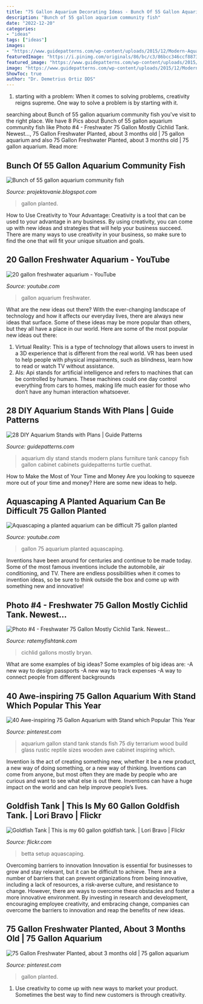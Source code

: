 ```yaml
---
title: "75 Gallon Aquarium Decorating Ideas - Bunch Of 55 Gallon Aquarium Community Fish"
description: "Bunch of 55 gallon aquarium community fish"
date: "2022-12-20"
categories:
- "ideas"
tags: ["ideas"]
images:
- "https://www.guidepatterns.com/wp-content/uploads/2015/12/Modern-Aquarium-Stand.jpg"
featuredImage: "https://i.pinimg.com/originals/86/bc/c3/86bcc346ccf887346e63c06d2ac4d449.jpg"
featured_image: "https://www.guidepatterns.com/wp-content/uploads/2015/12/Modern-Aquarium-Stand.jpg"
image: "https://www.guidepatterns.com/wp-content/uploads/2015/12/Modern-Aquarium-Stand.jpg"
ShowToc: true
author: "Dr. Demetrius Ortiz DDS"
---
```



1. starting with a problem: When it comes to solving problems, creativity reigns supreme. One way to solve a problem is by starting with it.

	

		
searching about Bunch of 55 gallon aquarium community fish you've visit to the right place. We have 8 Pics about Bunch of 55 gallon aquarium community fish like Photo #4 - Freshwater 75 Gallon Mostly Cichlid Tank. Newest..., 75 Gallon Freshwater Planted, about 3 months old | 75 gallon aquarium and also 75 Gallon Freshwater Planted, about 3 months old | 75 gallon aquarium. Read more:
		
    
## Bunch Of 55 Gallon Aquarium Community Fish

<img loading=lazy src="https://i.imgur.com/t9651TI.jpg" onerror="this.onerror=null;this.src='https://tse3.mm.bing.net/th?id=OIP.6yDSfsvtQp6Zypy7wLK1qQHaFj&amp;pid=15.1';" alt="Bunch of 55 gallon aquarium community fish">

_Source: projektovanie.blogspot.com_

>gallon planted. 

	

How to Use Creativity to Your Advantage:
Creativity is a tool that can be used to your advantage in any business. By using creativity, you can come up with new ideas and strategies that will help your business succeed. There are many ways to use creativity in your business, so make sure to find the one that will fit your unique situation and goals.

    
## 20 Gallon Freshwater Aquarium - YouTube

<img loading=lazy src="https://i.ytimg.com/vi/o36KycGD0mE/maxresdefault.jpg" onerror="this.onerror=null;this.src='https://tse1.mm.bing.net/th?id=OIP.wlvvIsplZypTXAjtD3p6bQHaEK&amp;pid=15.1';" alt="20 gallon freshwater aquarium - YouTube">

_Source: youtube.com_

>gallon aquarium freshwater. 

	

What are the new ideas out there?
With the ever-changing landscape of technology and how it affects our everyday lives, there are always new ideas that surface. Some of these ideas may be more popular than others, but they all have a place in our world. Here are some of the most popular new ideas out there: 
1. Virtual Reality: This is a type of technology that allows users to invest in a 3D experience that is different from the real world. VR has been used to help people with physical impairments, such as blindness, learn how to read or watch TV without assistance. 
2. AIs: Api stands for artificial intelligence and refers to machines that can be controlled by humans. These machines could one day control everything from cars to homes, making life much easier for those who don’t have any human interaction whatsoever. 

    
## 28 DIY Aquarium Stands With Plans | Guide Patterns

<img loading=lazy src="https://www.guidepatterns.com/wp-content/uploads/2015/12/Modern-Aquarium-Stand.jpg" onerror="this.onerror=null;this.src='https://tse1.mm.bing.net/th?id=OIP.EaO2Vx5umGevUm8KJscBgAHaFj&amp;pid=15.1';" alt="28 DIY Aquarium Stands with Plans | Guide Patterns">

_Source: guidepatterns.com_

>aquarium diy stand stands modern plans furniture tank canopy fish gallon cabinet cabinets guidepatterns turtle cuethat. 

	

How to Make the Most of Your Time and Money
Are you looking to squeeze more out of your time and money? Here are some new ideas to help.

    
## Aquascaping A Planted Aquarium Can Be Difficult 75 Gallon Planted

<img loading=lazy src="https://i.ytimg.com/vi/NRFAf9F5xzw/maxresdefault.jpg" onerror="this.onerror=null;this.src='https://tse2.mm.bing.net/th?id=OIP.2aqzImyQ4UAvms14ekZp8AHaEK&amp;pid=15.1';" alt="Aquascaping a planted aquarium can be difficult 75 gallon planted">

_Source: youtube.com_

>gallon 75 aquarium planted aquascaping. 

	

Inventions have been around for centuries and continue to be made today. Some of the most famous inventions include the automobile, air conditioning, and TV. There are endless possibilities when it comes to invention ideas, so be sure to think outside the box and come up with something new and innovative!

    
## Photo #4 - Freshwater 75 Gallon Mostly Cichlid Tank. Newest...

<img loading=lazy src="https://images1.ratemyfishtank.com/photo/2/1180x864h/24000/24276/9143-2-freshwater-75-gallon-lYaI0P.jpg" onerror="this.onerror=null;this.src='https://tse1.mm.bing.net/th?id=OIP.j34JyMkJfdmIVjMbOYPinQHaFj&amp;pid=15.1';" alt="Photo #4 - Freshwater 75 Gallon Mostly Cichlid Tank. Newest...">

_Source: ratemyfishtank.com_

>cichlid gallons mostly bryan. 

	

What are some examples of big ideas?
Some examples of big ideas are: 
-A new way to design passports 
-A new way to track expenses 
-A way to connect people from different backgrounds

    
## 40 Awe-inspiring 75 Gallon Aquarium With Stand Which Popular This Year

<img loading=lazy src="https://i.pinimg.com/originals/86/bc/c3/86bcc346ccf887346e63c06d2ac4d449.jpg" onerror="this.onerror=null;this.src='https://tse4.mm.bing.net/th?id=OIP.--uDaI8OVFyMyHOg7xRbFQHaF7&amp;pid=15.1';" alt="40 Awe-inspiring 75 Gallon Aquarium with Stand which Popular This Year">

_Source: pinterest.com_

>aquarium gallon stand tank stands fish 75 diy terrarium wood build glass rustic reptile sizes wooden awe cabinet inspiring which. 

	

Invention is the act of creating something new, whether it be a new product, a new way of doing something, or a new way of thinking. Inventions can come from anyone, but most often they are made by people who are curious and want to see what else is out there. Inventions can have a huge impact on the world and can help improve people’s lives.

    
## Goldfish Tank | This Is My 60 Gallon Goldfish Tank. | Lori Bravo | Flickr

<img loading=lazy src="https://c1.staticflickr.com/1/18/24149807_b1be0fed5f_b.jpg" onerror="this.onerror=null;this.src='https://tse2.mm.bing.net/th?id=OIP.WRISLRbdAsFdvlR5YRJxhQHaFj&amp;pid=15.1';" alt="Goldfish Tank | This is my 60 gallon goldfish tank. | Lori Bravo | Flickr">

_Source: flickr.com_

>betta setup aquascaping. 

	

Overcoming barriers to innovation
Innovation is essential for businesses to grow and stay relevant, but it can be difficult to achieve. There are a number of barriers that can prevent organizations from being innovative, including a lack of resources, a risk-averse culture, and resistance to change.
However, there are ways to overcome these obstacles and foster a more innovative environment. By investing in research and development, encouraging employee creativity, and embracing change, companies can overcome the barriers to innovation and reap the benefits of new ideas.

    
## 75 Gallon Freshwater Planted, About 3 Months Old | 75 Gallon Aquarium

<img loading=lazy src="https://i.pinimg.com/1200x/be/2d/01/be2d0111121df143c67a5eb4682f07b4.jpg" onerror="this.onerror=null;this.src='https://tse1.mm.bing.net/th?id=OIP.kyUc7H_GtXXUgFcpDSPjhgHaEK&amp;pid=15.1';" alt="75 Gallon Freshwater Planted, about 3 months old | 75 gallon aquarium">

_Source: pinterest.com_

>gallon planted. 

	

1. Use creativity to come up with new ways to market your product. Sometimes the best way to find new customers is through creativity.

